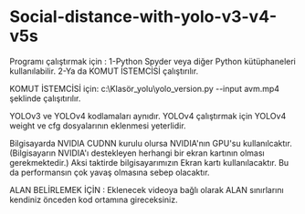 # Social-distance-with-yolo-v3-v4-v5s

Programı çalıştırmak için :
1-Python Spyder veya diğer Python kütüphaneleri kullanılabilir.
2-Ya da KOMUT İSTEMCİSİ çalıştırılır.

 KOMUT İSTEMCİSİ için:
c:\Klasör_yolu\yolo_version.py --input avm.mp4 şeklinde çalışıtırılır.

YOLOv3 ve YOLOv4 kodlamaları aynıdır.
YOLOv4 çalıştırmak için YOLOv4 weight ve cfg dosyalarının eklenmesi yeterlidir.

Bilgisayarda NVIDIA CUDNN kurulu olursa NVIDIA'nın GPU'su kullanılcaktır.
(Bilgisayarın NVIDIA'ı destekleyen herhangi bir ekran kartının olması gerekmektedir.)
Aksi taktirde bilgisayarımızın Ekran kartı kullanılacaktır. Bu da performansın
çok yavaş olmasına sebep olacaktır.

ALAN BELİRLEMEK İÇİN : Eklenecek videoya bağlı olarak ALAN sınırlarını kendiniz önceden kod ortamına gireceksiniz.
